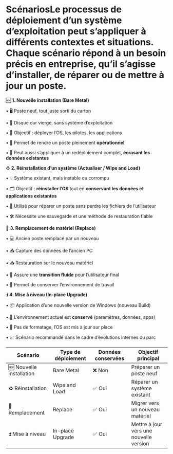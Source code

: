 # ScénariosLe processus de déploiement d’un système d’exploitation peut s’appliquer à différents **contextes** et **situations**. Chaque scénario répond à un besoin précis en entreprise, qu’il s’agisse d’installer, de réparer ou de mettre à jour un poste.



🆕 **1. Nouvelle installation (Bare Metal)**

• 🖥️ Poste neuf, tout juste sorti du carton

• 💾 Disque dur vierge, sans système d’exploitation

• 🎯 Objectif : déployer l’OS, les pilotes, les applications

• 👷 Permet de rendre un poste pleinement **opérationnel**

• 🔄 Peut aussi s’appliquer à un redéploiement complet, **écrasant les données existantes**



♻️ **2. Réinstallation d’un système (Actualiser / Wipe and Load)**

• 💡 Système existant, mais instable ou corrompu

• 🗂️ Objectif : **réinstaller l’OS** tout en **conservant les données et applications existantes**

• 🔧 Utilisé pour réparer un poste sans perdre les fichiers de l’utilisateur

• 🛠️ Nécessite une sauvegarde et une méthode de restauration fiable

🔁 **3. Remplacement de matériel (Replace)**

• 💻 Ancien poste remplacé par un nouveau

• 📤 Capture des données de l’ancien PC

• 📥 Restauration sur le nouveau matériel

• 🔄 Assure une **transition fluide** pour l’utilisateur final

• 🧳 Permet de conserver l’environnement de travail



⏫ **4. Mise à niveau (In-place Upgrade)**

• 📦 Application d’une nouvelle version de Windows (nouveau Build)

• 🔁 L’environnement actuel est **conservé** (paramètres, données, apps)

• 🧼 Pas de formatage, l’OS est mis à jour sur place

• 📈 Scénario recommandé dans le cadre d’évolutions internes du parc



| **Scénario** | **Type de déploiement** | **Données conservées** | **Objectif principal** |
|----|----|----|----|
| 🆕 Nouvelle installation | Bare Metal | ❌ Non | Préparer un poste neuf |
| ♻️ Réinstallation | Wipe and Load | ✅ Oui | Réparer un système existant |
| 🔁 Remplacement | Replace | ✅ Oui | Migrer vers un nouveau matériel |
| ⏫ Mise à niveau | In-place Upgrade | ✅ Oui | Mettre à jour vers une nouvelle version |
